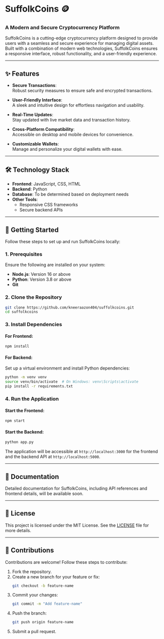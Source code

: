 # SuffolkCoins 🪙  
### A Modern and Secure Cryptocurrency Platform  

SuffolkCoins is a cutting-edge cryptocurrency platform designed to provide users with a seamless and secure experience for managing digital assets. Built with a combination of modern web technologies, SuffolkCoins ensures a responsive interface, robust functionality, and a user-friendly experience.

---

## ✨ Features  

- **Secure Transactions**:  
  Robust security measures to ensure safe and encrypted transactions.  

- **User-Friendly Interface**:  
  A sleek and intuitive design for effortless navigation and usability.  

- **Real-Time Updates**:  
  Stay updated with live market data and transaction history.  

- **Cross-Platform Compatibility**:  
  Accessible on desktop and mobile devices for convenience.  

- **Customizable Wallets**:  
  Manage and personalize your digital wallets with ease.  

---

## 🛠️ Technology Stack  

- **Frontend**: JavaScript, CSS, HTML  
- **Backend**: Python  
- **Database**: To be determined based on deployment needs  
- **Other Tools**:  
  - Responsive CSS frameworks  
  - Secure backend APIs  

---

## 🚀 Getting Started  

Follow these steps to set up and run SuffolkCoins locally:  

### 1. Prerequisites  

Ensure the following are installed on your system:  
- **Node.js**: Version 16 or above  
- **Python**: Version 3.8 or above  
- **Git**  

### 2. Clone the Repository  

```bash  
git clone https://github.com/kneeraazon404/suffolkcoins.git  
cd suffolkcoins  
```  

### 3. Install Dependencies  

#### For Frontend:  
```bash  
npm install  
```  

#### For Backend:  
Set up a virtual environment and install Python dependencies:  
```bash  
python -m venv venv  
source venv/bin/activate  # On Windows: venv\Scripts\activate  
pip install -r requirements.txt  
```  

### 4. Run the Application  

#### Start the Frontend:  
```bash  
npm start  
```  

#### Start the Backend:  
```bash  
python app.py  
```  

The application will be accessible at `http://localhost:3000` for the frontend and the backend API at `http://localhost:5000`.  

---

## 📘 Documentation  

Detailed documentation for SuffolkCoins, including API references and frontend details, will be available soon.  

---

## 📜 License  

This project is licensed under the MIT License. See the [LICENSE](LICENSE) file for more details.  

---

## 🤝 Contributions  

Contributions are welcome! Follow these steps to contribute:  

1. Fork the repository.  
2. Create a new branch for your feature or fix:  
   ```bash  
   git checkout -b feature-name  
   ```  
3. Commit your changes:  
   ```bash  
   git commit -m "Add feature-name"  
   ```  
4. Push the branch:  
   ```bash  
   git push origin feature-name  
   ```  
5. Submit a pull request.  


